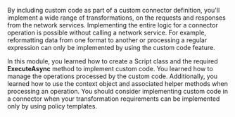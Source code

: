By including custom code as part of a custom connector definition, you'll implement a wide range of transformations, on the requests and responses from the network services. Implementing the entire logic for a connector operation is possible without calling a network service. For example, reformatting data from one format to another or processing a regular expression can only be implemented by using the custom code feature. 

In this module, you learned how to create a Script class and the required **ExecuteAsync** method to implement custom code. You learned how to manage the operations processed by the custom code. Additionally, you learned how to use the context object and associated helper methods when processing an operation. You should consider implementing custom code in a connector when your transformation requirements can be implemented only by using policy templates.